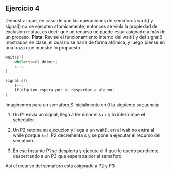 ## Ejercicio 4

Demostrar que, en caso de que las operaciones de semáforos wait() y signal() no se ejecuten
atómicamente, entonces se viola la propiedad de exclusión mutua, es decir que un recurso no puede
estar asignado a más de un proceso.
__Pista__: Revise el funcionamiento interno del wait() y del signal() mostrados en clase, el cual no
se haría de forma atómica, y luego piense en una traza que muestre lo propuesto.

```c
wait(s){
    while(s<=0) dormir;
    s--;
}
```
```c
signal(s){
    s++;
    if(alguien espera por s) despertar a alguno;
}
```

Imaginemos para un semaforo,S inicialmente en 0 la siguiente secuencia:

1. Un P1 envia un signal, llega a terminar el s++ y lo interrumpe el scheduler.

2. Un P2 retoma su ejecucion y llega a un wait(), en el wait no entra al while porque s=1.
P2 decrementa s y se pone a ejecutar el recurso del semaforo.

3. En ese instante P1 se despierta y ejecuta el if que le quedo pendiente, despertando a un P3 
que esperaba por el semaforo.

Asi el recurso del semaforo esta asignado a P2 y P3